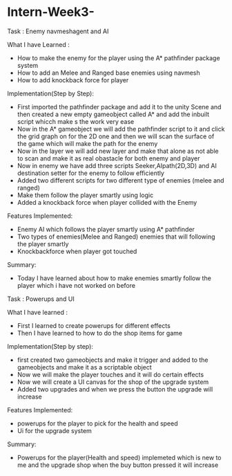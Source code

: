 # Intern-Week3-
Task : Enemy navmeshagent and AI 

What I have Learned :
* How to make the enemy for the player using the A* pathfinder package system
* How to add an Melee and Ranged base enemies using navmesh
* How to add knockback force for player 

Implementation(Step by Step):
* First imported the pathfinder package and add it to the unity Scene and then created a new empty gameobject called A* and add the inbuilt script whicch make s the work very ease
* Now in the A* gameobject we will add the pathfinder script to it and click the grid graph on for the 2D one and then we will scan the surface of the game which will make the path for the 
  enemy
* Now in the layer we will add new layer and make that alone as not able to scan and make it as real obastacle for both enemy and player
* Now in enemy we have add three scripts Seeker,AIpath(2D,3D) and AI destination setter for the enemy to follow efficiently
* Added two different scripts for two different type of enemies (melee and ranged)
* Make them follow the player smartly using logic
* Added a knockback force when player collided with the Enemy

Features Implemented:
* Enemy AI which follows the player smartly using A* pathfinder
* Two types of enemies(Melee and Ranged) enemies that will following the player smartly
* Knockbackforce when player got touched 

Summary:
* Today I have learned about how to make enemies smartly follow the player which i have not worked on before

Task : Powerups and UI

What I have learned :
* First I learned to create powerups for different effects
* Then I have learned to how to do the shop items for game 

Implementation(Step by step):
* first created two gameobjects and make it trigger and added to the gameobjects and make it as a scriptable object
* Now we will make the player touches and it will do certain effects
* Now we will create a UI canvas for the shop of the upgrade system
* Added two upgrades and when we press the button the upgrade will increase 

Features Implemented:
* powerups for the player to pick for the health and speed
* Ui for the upgrade system 

Summary:
* Powerups for the player(Health and speed) implemeted which is new to me and the upgrade shop when the buy button pressed it will increase
